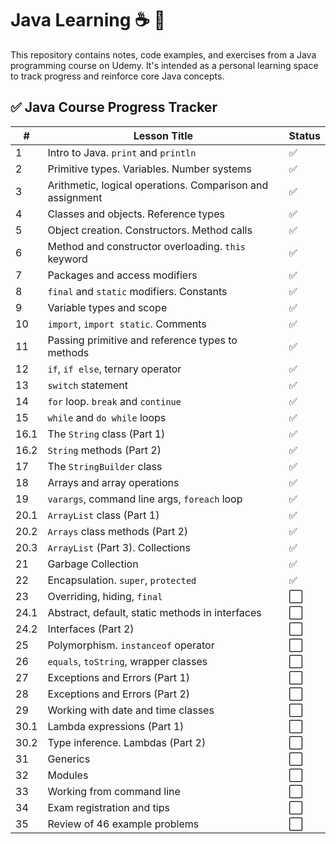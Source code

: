 # Java Learning ☕️ 🌱

This repository contains notes, code examples, and exercises from a Java programming course on Udemy. It's intended as a personal learning space to track progress and reinforce core Java concepts.

## ✅ Java Course Progress Tracker

| # | Lesson Title | Status |
|---|--------------|--------|
| 1 | Intro to Java. `print` and `println` | ✅ |
| 2 | Primitive types. Variables. Number systems | ✅ |
| 3 | Arithmetic, logical operations. Comparison and assignment | ✅ |
| 4 | Classes and objects. Reference types | ✅ |
| 5 | Object creation. Constructors. Method calls | ✅ |
| 6 | Method and constructor overloading. `this` keyword | ✅ |
| 7 | Packages and access modifiers | ✅ |
| 8 | `final` and `static` modifiers. Constants | ✅ |
| 9 | Variable types and scope | ✅ |
| 10 | `import`, `import static`. Comments | ✅ |
| 11 | Passing primitive and reference types to methods | ✅ |
| 12 | `if`, `if else`, ternary operator | ✅ |
| 13 | `switch` statement | ✅ |
| 14 | `for` loop. `break` and `continue` | ✅ |
| 15 | `while` and `do while` loops | ✅ |
| 16.1 | The `String` class (Part 1) | ✅ |
| 16.2 | `String` methods (Part 2) | ✅ |
| 17 | The `StringBuilder` class | ✅ |
| 18 | Arrays and array operations | ✅ |
| 19 | `varargs`, command line args, `foreach` loop | ✅ |
| 20.1 | `ArrayList` class (Part 1) | ✅ |
| 20.2 | `Arrays` class methods (Part 2) | ✅ |
| 20.3 | `ArrayList` (Part 3). Collections | ✅ |
| 21 | Garbage Collection | ✅ |
| 22 | Encapsulation. `super`, `protected` | ✅ |
| 23 | Overriding, hiding, `final` | ⬜ |
| 24.1 | Abstract, default, static methods in interfaces | ⬜ |
| 24.2 | Interfaces (Part 2) | ⬜ |
| 25 | Polymorphism. `instanceof` operator | ⬜ |
| 26 | `equals`, `toString`, wrapper classes | ⬜ |
| 27 | Exceptions and Errors (Part 1) | ⬜ |
| 28 | Exceptions and Errors (Part 2) | ⬜ |
| 29 | Working with date and time classes | ⬜ |
| 30.1 | Lambda expressions (Part 1) | ⬜ |
| 30.2 | Type inference. Lambdas (Part 2) | ⬜ |
| 31 | Generics | ⬜ |
| 32 | Modules | ⬜ |
| 33 | Working from command line | ⬜ |
| 34 | Exam registration and tips | ⬜ |
| 35 | Review of 46 example problems | ⬜ |
